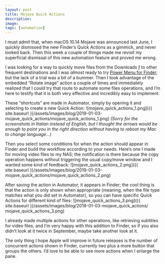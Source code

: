 ```yaml
---
layout: post
title: Mojave Quick Actions
description:
image:
tags: [automation]
---
```

I must admit that, when macOS 10.14 Mojave was announced last June, I quickly dismissed the new Finder’s Quick Actions as a gimmick, and never looked back.
Then this week a couple of things made me revisit my superficial dismissal of this new automation feature and proved me wrong.

I was looking for a way to quickly move files from the Downloads ƒ to other frequent destinations and I was _almost_ ready to try [Power Menu for Finder](https://fiplab.com/apps/power-menu-for-mac), but the lack of a trial was a bit of a bummer.
Then I took advantage of the embedded “Rotate image” action a couple of times and immediately realized that I could try that route to automate some files operations, and I’m here to testify that it is both very effective and incredibly easy to implement.

These “shortcuts” are made in Automator, simply by opening it and selecting to create a new Quick Action:
![mojave_quick_actions_1.png]({{ site.baseurl }}/assets/images/blog/2019-01-03-mojave_quick_actions/mojave_quick_actions_1.png)
_(Sorry for the screenshots in Italian instead of English, but I thought the arrows would be enough to point you in the right direction without having to reboot my Mac to change language...)_

Then you select some conditions for when the action should appear in Finder and build the workflow according to your needs.
Here’s one I made for moving video files to my NAS; the notification is there because the copy operation happens without triggering the usual copy/move window and I wanted some kind of feedback:
![mojave_quick_actions_2.png]({{ site.baseurl }}/assets/images/blog/2019-01-03-mojave_quick_actions/mojave_quick_actions_2.png)
 
After saving the action in Automator, it appears in Finder; the cool thing is that the action is only shown when appropriate (meaning, when the file type matches what you did set in Automator), so you can have specific Quick Actions for different kind of files:
![mojave_quick_actions_3.png]({{ site.baseurl }}/assets/images/blog/2019-01-03-mojave_quick_actions/ mojave_quick_actions_3.png)

I already made multiple actions for other operations, like retrieving subtitles for video files, and I’m very happy with this addition to Finder, so if you also didn’t look at it twice in September, maybe take another look at it.

The only thing I hope Apple will improve in future releases is the number of concurrent actions shown in Finder, currently two plus a more button that groups the others. I’d love to be able to see more actions when I enlarge the pane.
